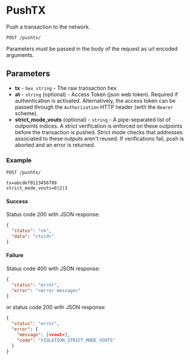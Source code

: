 # PushTX

Push a transaction to the network.

```http request
POST /pushtx/
```
Parameters must be passed in the body of the request as url encoded arguments.

## Parameters
* **tx** - `hex string` - The raw transaction hex
* **at** - `string` (optional) - Access Token (json web token). Required if authentication is activated. Alternatively, the access token can be passed through the `Authorization` HTTP header (with the `Bearer` scheme).
* **strict_mode_vouts** (optional) - `string` - A pipe-separated list of outpoints indices. A strict verification is enforced on these outpoints before the transaction is pushed. Strict mode checks that addresses associated to these outputs aren't reused. If verifications fail, push is aborted and an error is returned. 


### Example

```http request
POST /pushtx/

tx=abcdef0123456789
strict_mode_vouts=0|2|3
```

#### Success
Status code 200 with JSON response:
```json
{
  "status": "ok",
  "data": "<txid>"
}
```

#### Failure
Status code 400 with JSON response:
```json
{
  "status": "error",
  "error": "<error message>"
}
```

or status code 200 with JSON response:
```json
{
  "status": "error",
  "error": {
    "message": [<vout>],
    "code": "VIOLATION_STRICT_MODE_VOUTS"
  }
}
```
